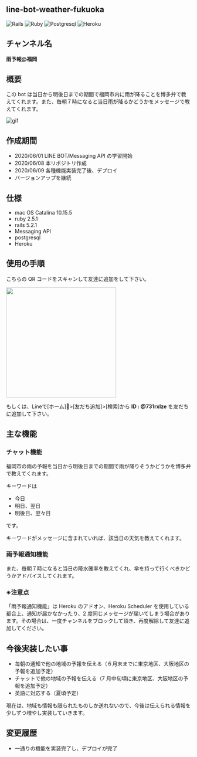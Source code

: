 ## line-bot-weather-fukuoka

![Rails](https://img.shields.io/badge/5.2.1-Rails-CC0000.svg?logo=rails&style=plastic)
![Ruby](https://img.shields.io/badge/2.5.1-Ruby-CC342D.svg?logo=ruby&style=plastic)
![Postgresql](https://img.shields.io/badge/-Postgresql-336791.svg?logo=postgresql&style=plastic)
![Heroku](https://img.shields.io/badge/-Heroku-430098.svg?logo=heroku&style=plastic)

## チャンネル名

<strong>雨予報@福岡</strong>

## 概要

この bot は当日から明後日までの期間で福岡市内に雨が降ることを博多弁で教えてくれます。また、毎朝７時になると当日雨が降るかどうかをメッセージで教えてくれます。

![gif](https://user-images.githubusercontent.com/61185362/84508826-db0d3280-acfd-11ea-88d4-1c203044bf6c.gif)

## 作成期間

- 2020/06/01 LINE BOT/Messaging API の学習開始
- 2020/06/08 本リポジトリ作成
- 2020/06/09 各種機能実装完了後、デプロイ
- バージョンアップを継続

## 仕様

- mac OS Catalina 10.15.5
- ruby 2.5.1
- rails 5.2.1
- Messaging API
- postgresql
- Heroku

## 使用の手順

こちらの QR コードをスキャンして友達に追加をして下さい。

<img src= "https://user-images.githubusercontent.com/61185362/84488495-3c6fda00-acdb-11ea-8a6e-fd8c0ac4f246.png" width= 300px >

もしくは、Lineで[ホーム]>[友だち追加]>[検索]から <strong>ID : @731rxlze</strong> を友だちに追加して下さい。
## 主な機能

### チャット機能

福岡市の雨の予報を当日から明後日までの期間で雨が降りそうかどうかを博多弁で教えてくれます。

キーワードは

- 今日
- 明日、翌日
- 明後日、翌々日

です。

キーワードがメッセージに含まれていれば、該当日の天気を教えてくれます。

### 雨予報通知機能

また、毎朝７時になると当日の降水確率を教えてくれ、傘を持って行くべきかどうかアドバイスしてくれます。

### ※注意点

「雨予報通知機能」は Heroku のアドオン、Heroku Scheduler を使用している都合上、通知が届かなかったり、2 度同じメッセージが届いてしまう場合があります。その場合は、一度チャンネルをブロックして頂き、再度解除して友達に追加してください。

## 今後実装したい事

- 毎朝の通知で他の地域の予報を伝える（６月末までに東京地区、大阪地区の予報を追加予定）
- チャットで他の地域の予報を伝える（7 月中旬頃に東京地区、大阪地区の予報を追加予定）
- 英語に対応する（夏頃予定）

現在は、地域も情報も限られたものしか送れないので、今後は伝えられる情報を少しずつ増やし実装していきます。

## 変更履歴

- 一通りの機能を実装完了し、デプロイが完了
